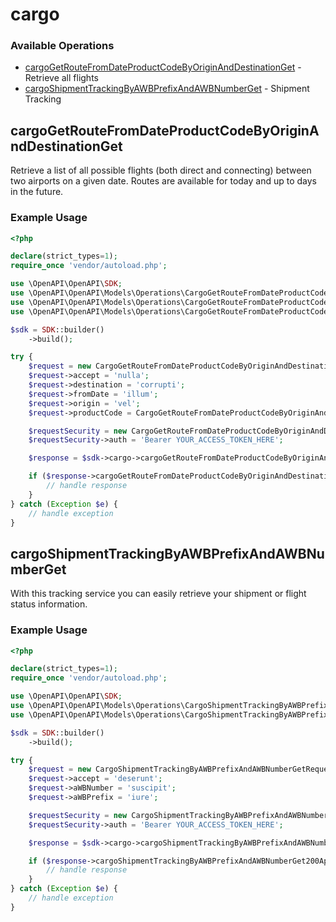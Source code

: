 # cargo

### Available Operations

* [cargoGetRouteFromDateProductCodeByOriginAndDestinationGet](#cargogetroutefromdateproductcodebyoriginanddestinationget) - Retrieve all flights
* [cargoShipmentTrackingByAWBPrefixAndAWBNumberGet](#cargoshipmenttrackingbyawbprefixandawbnumberget) - Shipment Tracking

## cargoGetRouteFromDateProductCodeByOriginAndDestinationGet

Retrieve a list of all possible flights (both direct and connecting) between two airports on a given date. Routes are available for today and up to days in the future.

### Example Usage

```php
<?php

declare(strict_types=1);
require_once 'vendor/autoload.php';

use \OpenAPI\OpenAPI\SDK;
use \OpenAPI\OpenAPI\Models\Operations\CargoGetRouteFromDateProductCodeByOriginAndDestinationGetRequest;
use \OpenAPI\OpenAPI\Models\Operations\CargoGetRouteFromDateProductCodeByOriginAndDestinationGetProductCodeEnum;
use \OpenAPI\OpenAPI\Models\Operations\CargoGetRouteFromDateProductCodeByOriginAndDestinationGetSecurity;

$sdk = SDK::builder()
    ->build();

try {
    $request = new CargoGetRouteFromDateProductCodeByOriginAndDestinationGetRequest();
    $request->accept = 'nulla';
    $request->destination = 'corrupti';
    $request->fromDate = 'illum';
    $request->origin = 'vel';
    $request->productCode = CargoGetRouteFromDateProductCodeByOriginAndDestinationGetProductCodeEnum::YNB;

    $requestSecurity = new CargoGetRouteFromDateProductCodeByOriginAndDestinationGetSecurity();
    $requestSecurity->auth = 'Bearer YOUR_ACCESS_TOKEN_HERE';

    $response = $sdk->cargo->cargoGetRouteFromDateProductCodeByOriginAndDestinationGet($request, $requestSecurity);

    if ($response->cargoGetRouteFromDateProductCodeByOriginAndDestinationGet200ApplicationJSONObject !== null) {
        // handle response
    }
} catch (Exception $e) {
    // handle exception
}
```

## cargoShipmentTrackingByAWBPrefixAndAWBNumberGet

With this tracking service you can easily retrieve your shipment or flight status information.

### Example Usage

```php
<?php

declare(strict_types=1);
require_once 'vendor/autoload.php';

use \OpenAPI\OpenAPI\SDK;
use \OpenAPI\OpenAPI\Models\Operations\CargoShipmentTrackingByAWBPrefixAndAWBNumberGetRequest;
use \OpenAPI\OpenAPI\Models\Operations\CargoShipmentTrackingByAWBPrefixAndAWBNumberGetSecurity;

$sdk = SDK::builder()
    ->build();

try {
    $request = new CargoShipmentTrackingByAWBPrefixAndAWBNumberGetRequest();
    $request->accept = 'deserunt';
    $request->aWBNumber = 'suscipit';
    $request->aWBPrefix = 'iure';

    $requestSecurity = new CargoShipmentTrackingByAWBPrefixAndAWBNumberGetSecurity();
    $requestSecurity->auth = 'Bearer YOUR_ACCESS_TOKEN_HERE';

    $response = $sdk->cargo->cargoShipmentTrackingByAWBPrefixAndAWBNumberGet($request, $requestSecurity);

    if ($response->cargoShipmentTrackingByAWBPrefixAndAWBNumberGet200ApplicationJSONObject !== null) {
        // handle response
    }
} catch (Exception $e) {
    // handle exception
}
```
